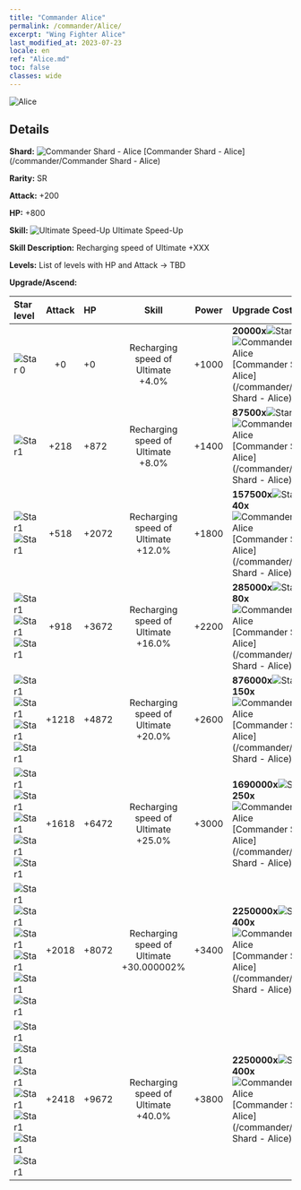 ```yaml
---
title: "Commander Alice"
permalink: /commander/Alice/
excerpt: "Wing Fighter Alice"
last_modified_at: 2023-07-23
locale: en
ref: "Alice.md"
toc: false
classes: wide
---
```



 ![Alice](/images/commander/actor_debris_3.png)

## Details

 **Shard:** ![Commander Shard - Alice](/images/commander/actor_debris_3_zbsx_img11.png) [Commander Shard - Alice](/commander/Commander Shard - Alice) 

 **Rarity:** SR 

 **Attack:** +200

 **HP:** +800

 **Skill:** ![Ultimate Speed-Up](/images/commander/actor_skill_01_p.png) Ultimate Speed-Up

 **Skill Description:**  Recharging speed of Ultimate +XXX

 **Levels:**  List of levels with HP and Attack -> TBD

 **Upgrade/Ascend:**  

  |  Star level | Attack | HP |  Skill | Power | Upgrade Costs |
  |:------|:----:|:------|:-------:|:---------:|:--------------|
  | ![Star 0](/images/s0.png)  | +0  | +0  | Recharging speed of Ultimate +4.0%  | +1000  | **20000x**![Stars](/images/item/Stars_p.png)[Stars](/item/Stars_2/), **10x**![Commander Shard - Alice](/images/commander/actor_debris_3_zbsx_img11.png)[Commander Shard - Alice](/commander/Commander Shard - Alice) |
  | ![Star1](/images/s1.png)  | +218  | +872  | Recharging speed of Ultimate +8.0%  | +1400  | **87500x**![Stars](/images/item/Stars_p.png)[Stars](/item/Stars_2/), **20x**![Commander Shard - Alice](/images/commander/actor_debris_3_zbsx_img11.png)[Commander Shard - Alice](/commander/Commander Shard - Alice) |
  | ![Star1](/images/s1.png)![Star1](/images/s1.png)  | +518  | +2072  | Recharging speed of Ultimate +12.0%  | +1800  | **157500x**![Stars](/images/item/Stars_p.png)[Stars](/item/Stars_2/), **40x**![Commander Shard - Alice](/images/commander/actor_debris_3_zbsx_img11.png)[Commander Shard - Alice](/commander/Commander Shard - Alice) |
  | ![Star1](/images/s1.png)![Star1](/images/s1.png)![Star1](/images/s1.png)  | +918  | +3672  | Recharging speed of Ultimate +16.0%  | +2200  | **285000x**![Stars](/images/item/Stars_p.png)[Stars](/item/Stars_2/), **80x**![Commander Shard - Alice](/images/commander/actor_debris_3_zbsx_img11.png)[Commander Shard - Alice](/commander/Commander Shard - Alice) |
  | ![Star1](/images/s1.png)![Star1](/images/s1.png)![Star1](/images/s1.png)![Star1](/images/s1.png)  | +1218  | +4872  | Recharging speed of Ultimate +20.0%  | +2600  | **876000x**![Stars](/images/item/Stars_p.png)[Stars](/item/Stars_2/), **150x**![Commander Shard - Alice](/images/commander/actor_debris_3_zbsx_img11.png)[Commander Shard - Alice](/commander/Commander Shard - Alice) |
  | ![Star1](/images/s1.png)![Star1](/images/s1.png)![Star1](/images/s1.png)![Star1](/images/s1.png)![Star1](/images/s1.png)  | +1618  | +6472  | Recharging speed of Ultimate +25.0%  | +3000  | **1690000x**![Stars](/images/item/Stars_p.png)[Stars](/item/Stars_2/), **250x**![Commander Shard - Alice](/images/commander/actor_debris_3_zbsx_img11.png)[Commander Shard - Alice](/commander/Commander Shard - Alice) |
  | ![Star1](/images/s1.png)![Star1](/images/s1.png)![Star1](/images/s1.png)![Star1](/images/s1.png)![Star1](/images/s1.png)![Star1](/images/s1.png)  | +2018  | +8072  | Recharging speed of Ultimate +30.000002%  | +3400  | **2250000x**![Stars](/images/item/Stars_p.png)[Stars](/item/Stars_2/), **400x**![Commander Shard - Alice](/images/commander/actor_debris_3_zbsx_img11.png)[Commander Shard - Alice](/commander/Commander Shard - Alice) |
  | ![Star1](/images/s1.png)![Star1](/images/s1.png)![Star1](/images/s1.png)![Star1](/images/s1.png)![Star1](/images/s1.png)![Star1](/images/s1.png)![Star1](/images/s1.png)  | +2418  | +9672  | Recharging speed of Ultimate +40.0%  | +3800  | **2250000x**![Stars](/images/item/Stars_p.png)[Stars](/item/Stars_2/), **400x**![Commander Shard - Alice](/images/commander/actor_debris_3_zbsx_img11.png)[Commander Shard - Alice](/commander/Commander Shard - Alice) |


